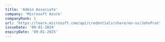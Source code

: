 ```yaml
---
title: 'Admin Associate'
company: 'Microsoft Azure'
companyRank: 1
url: 'https://learn.microsoft.com/api/credentials/share/en-us/JohnPratt-2729/D3FB7C94C573E3B4'
issueDate: '09-01-2024'
expiryDate: '09-01-2025'
---
```

